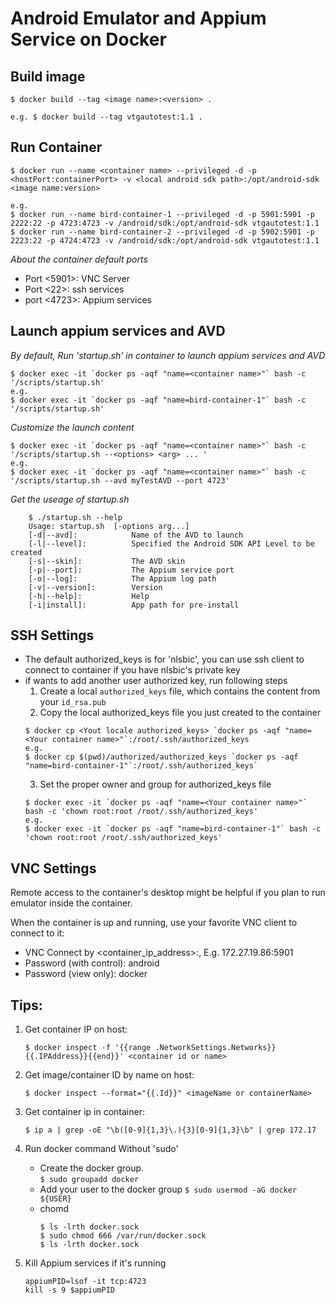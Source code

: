 # Android Emulator and Appium Service on Docker  
## Build image  
`$ docker build --tag <image name>:<version> .` 
```
e.g. $ docker build --tag vtgautotest:1.1 .
```

## Run Container  
`$ docker run --name <container name> --privileged -d -p <hostPort:containerPort> -v <local android sdk path>:/opt/android-sdk <image name:version>`
```
e.g.
$ docker run --name bird-container-1 --privileged -d -p 5901:5901 -p 2222:22 -p 4723:4723 -v /android/sdk:/opt/android-sdk vtgautotest:1.1
$ docker run --name bird-container-2 --privileged -d -p 5902:5901 -p 2223:22 -p 4724:4723 -v /android/sdk:/opt/android-sdk vtgautotest:1.1
```
*About the container default ports*
- Port <5901>:    VNC Server
- Port <22>:      ssh services
- port <4723>:    Appium services 

## Launch appium services and AVD  
*By default, Run 'startup.sh' in container to launch appium services and AVD*
```
$ docker exec -it `docker ps -aqf "name=<container name>"` bash -c '/scripts/startup.sh'
e.g.
$ docker exec -it `docker ps -aqf "name=bird-container-1"` bash -c '/scripts/startup.sh'
```

*Customize the launch content*
```
$ docker exec -it `docker ps -aqf "name=<container name>"` bash -c '/scripts/startup.sh --<options> <arg> ... '
e.g.
$ docker exec -it `docker ps -aqf "name=<container name>"` bash -c '/scripts/startup.sh --avd myTestAVD --port 4723'   
```
*Get the useage of startup.sh*  
```
    $ ./startup.sh --help
    Usage: startup.sh  [-options arg...]
    [-d|--avd]:            Name of the AVD to launch
    [-l|--level]:          Specified the Android SDK API Level to be created
    [-s|--skin]:           The AVD skin
    [-p|--port]:           The Appium service port
    [-o|--log]:            The Appium log path
    [-v|--version]:        Version
    [-h|--help]:           Help
    [-i|install]:          App path for pre-install
```


## SSH Settings  
- The default authorized_keys is for 'nlsbic', you can use ssh client to connect to container if you have nlsbic's private key   
- if wants to add another user authorized key, run following steps  
    1. Create a local `authorized_keys` file, which contains the content from your `id_rsa.pub`  
    2. Copy the local authorized_keys file you just created to the container  
    ```
    $ docker cp <Yout locale authorized_keys> `docker ps -aqf "name=<Your container name>"`:/root/.ssh/authorized_keys
    e.g.  
    $ docker cp $(pwd)/authorized/authorized_keys `docker ps -aqf "name=bird-container-1"`:/root/.ssh/authorized_keys`
    ```
    3. Set the proper owner and group for authorized_keys file  
    ```
    $ docker exec -it `docker ps -aqf "name=<Your container name>"` bash -c 'chown root:root /root/.ssh/authorized_keys'
    e.g. 
    $ docker exec -it `docker ps -aqf "name=bird-container-1"` bash -c 'chown root:root /root/.ssh/authorized_keys' 
    ```
## VNC Settings
Remote access to the container's desktop might be helpful if you plan to run emulator inside the container.

When the container is up and running, use your favorite VNC client to connect to it:
- VNC Connect by <container_ip_address>:<ExposePortForVNC>, E.g. 172.27.19.86:5901
- Password (with control): android
- Password (view only): docker


## Tips:
1. Get container IP on host:  
    ```
	$ docker inspect -f '{{range .NetworkSettings.Networks}}{{.IPAddress}}{{end}}' <container id or name>
	```

2. Get image/container ID by name on host:  
    ```
	$ docker inspect --format="{{.Id}}" <imageName or containerName>
	```

3. Get container ip in container:  
    ```
	$ ip a | grep -oE "\b([0-9]{1,3}\.){3}[0-9]{1,3}\b" | grep 172.17
	```

4. Run docker command Without 'sudo'  
	- Create the docker group.  
		`$ sudo groupadd docker`
	- Add your user to the docker group
		`$ sudo usermod -aG docker ${USER}`
	- chomd  
	    ```
		$ ls -lrth docker.sock
		$ sudo chmod 666 /var/run/docker.sock
		$ ls -lrth docker.sock
		```
5. Kill Appium services if it's running  
    ```
	appiumPID=lsof -it tcp:4723
	kill -s 9 $appiumPID
	```
    
